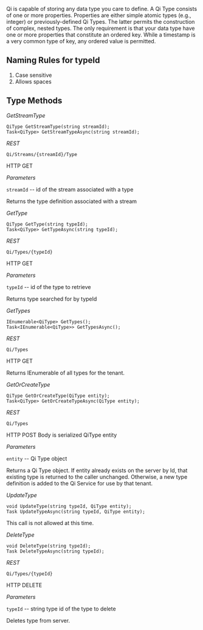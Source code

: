 Qi is capable of storing any data type you care to define.  A Qi Type consists of one or more properties.  Properties are either simple atomic types (e.g., integer) or previously-defined Qi Types.  The latter permits the construction of complex, nested types. The only requirement is that your data type have one or more properties that constitute an ordered key.  While a timestamp is a very common type of key, any ordered value is permitted. 

## Naming Rules for typeId
1.	Case sensitive
2.	Allows spaces

## Type Methods

*GetStreamType*
```
QiType GetStreamType(string streamId);
Task<QiType> GetStreamTypeAsync(string streamId);
```

*REST*
```
Qi/Streams/{streamId}/Type
```
HTTP GET

*Parameters*

`streamId` -- id of the stream associated with a type

Returns the type definition associated with a stream


*GetType*
```
QiType GetType(string typeId);
Task<QiType> GetTypeAsync(string typeId);
```
*REST*
```
Qi/Types/{typeId}
```

HTTP GET

*Parameters*

```typeId``` -- id of the type to retrieve

Returns type searched for by typeId

*GetTypes*
```
IEnumerable<QiType> GetTypes();
Task<IEnumerable<QiType>> GetTypesAsync();
```

*REST*
```
Qi/Types
```

HTTP GET

Returns IEnumerable of all types for the tenant. 


*GetOrCreateType*
```
QiType GetOrCreateType(QiType entity);
Task<QiType> GetOrCreateTypeAsync(QiType entity);
```

*REST*
```
Qi/Types
```

HTTP POST
Body is serialized QiType entity

*Parameters*

`entity` -- Qi Type object

Returns a Qi Type object. If entity already exists on the server by Id, that existing type is returned to the caller unchanged.  Otherwise, a new type definition is added to the Qi Service for use by that tenant.

*UpdateType*
```
void UpdateType(string typeId, QiType entity);
Task UpdateTypeAsync(string typeId, QiType entity);
```
This call is not allowed at this time.

*DeleteType*
```
void DeleteType(string typeId);
Task DeleteTypeAsync(string typeId);
```

*REST*
```
Qi/Types/{typeId}
```

HTTP DELETE

*Parameters*

`typeId` -- string type id of the type to delete

Deletes type from server.
